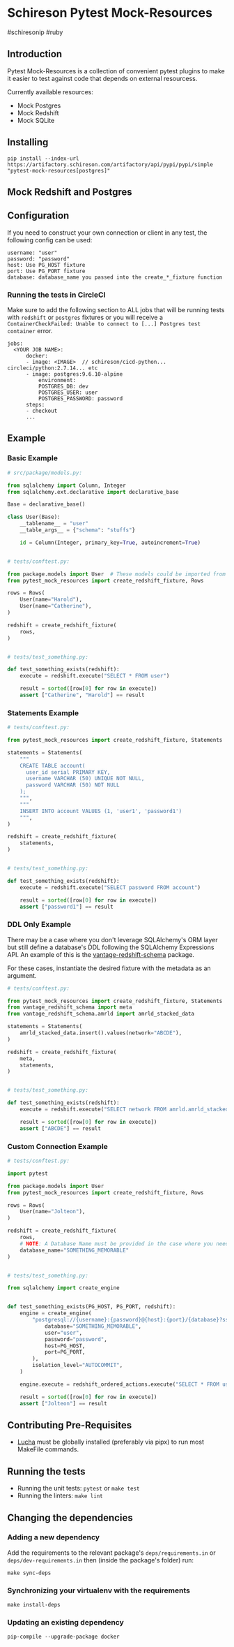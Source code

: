 # Schireson Pytest Mock-Resources

#schiresonip #ruby

## Introduction

Pytest Mock-Resources is a collection of convenient pytest plugins to make it easier to test against code that depends on external resourcess.

Currently available resources:

* Mock Postgres
* Mock Redshift
* Mock SQLite

## Installing

    pip install --index-url https://artifactory.schireson.com/artifactory/api/pypi/pypi/simple "pytest-mock-resources[postgres]"

## Mock Redshift and Postgres

## Configuration

If you need to construct your own connection or client in any test, the following config can be used:

    username: "user"
    password: "password"
    host: Use PG_HOST fixture
    port: Use PG_PORT fixture
    database: database_name you passed into the create_*_fixture function

### Running the tests in CircleCI

Make sure to add the following section to ALL jobs that will be running tests with `redshift` or `postgres` fixtures or you will receive a `ContainerCheckFailed: Unable to connect to [...] Postgres test container` error.

    jobs:
      <YOUR JOB NAME>:
          docker:
          - image: <IMAGE>  // schireson/cicd-python... circleci/python:2.7.14... etc
          - image: postgres:9.6.10-alpine
              environment:
              POSTGRES_DB: dev
              POSTGRES_USER: user
              POSTGRES_PASSWORD: password
          steps:
          - checkout
          ...


## Example

### Basic Example

```python
# src/package/models.py:

from sqlalchemy import Column, Integer
from sqlalchemy.ext.declarative import declarative_base

Base = declarative_base()

class User(Base):
    __tablename__ = "user"
    __table_args__ = {"schema": "stuffs"}

    id = Column(Integer, primary_key=True, autoincrement=True)


# tests/conftest.py:

from package.models import User  # These models could be imported from ANYWHERE
from pytest_mock_resources import create_redshift_fixture, Rows

rows = Rows(
    User(name="Harold"),
    User(name="Catherine"),
)

redshift = create_redshift_fixture(
    rows,
)


# tests/test_something.py:

def test_something_exists(redshift):
    execute = redshift.execute("SELECT * FROM user")

    result = sorted([row[0] for row in execute])
    assert ["Catherine", "Harold"] == result
```

### Statements Example

```python
# tests/conftest.py:

from pytest_mock_resources import create_redshift_fixture, Statements

statements = Statements(
    """
    CREATE TABLE account(
      user_id serial PRIMARY KEY,
      username VARCHAR (50) UNIQUE NOT NULL,
      password VARCHAR (50) NOT NULL
    );
    """,
    """
    INSERT INTO account VALUES (1, 'user1', 'password1')
    """,
)

redshift = create_redshift_fixture(
    statements,
)


# tests/test_something.py:

def test_something_exists(redshift):
    execute = redshift.execute("SELECT password FROM account")

    result = sorted([row[0] for row in execute])
    assert ["password1"] == result
```

### DDL Only Example

There may be a case where you don't leverage SQLAlchemy's ORM layer but still define a database's DDL following the SQLAlchemy Expressions API. An example of this is the [vantage-redshift-schema](https://github.com/schireson/vantage-redshift-schema) package.

For these cases, instantiate the desired fixture with the metadata as an argument.

```python
# tests/conftest.py:

from pytest_mock_resources import create_redshift_fixture, Statements
from vantage_redshift_schema import meta
from vantage_redshift_schema.amrld import amrld_stacked_data

statements = Statements(
    amrld_stacked_data.insert().values(network="ABCDE"),
)

redshift = create_redshift_fixture(
    meta,
    statements,
)


# tests/test_something.py:

def test_something_exists(redshift):
    execute = redshift.execute("SELECT network FROM amrld.amrld_stacked_data")

    result = sorted([row[0] for row in execute])
    assert ["ABCDE"] == result
```

### Custom Connection Example

```python
# tests/conftest.py:

import pytest

from package.models import User
from pytest_mock_resources import create_redshift_fixture, Rows

rows = Rows(
    User(name="Jolteon"),
)

redshift = create_redshift_fixture(
    rows,
    # NOTE: A Database Name must be provided in the case where you need to create your own connection object.
    database_name="SOMETHING_MEMORABLE"
)


# tests/test_something.py:

from sqlalchemy import create_engine


def test_something_exists(PG_HOST, PG_PORT, redshift):
    engine = create_engine(
        "postgresql://{username}:{password}@{host}:{port}/{database}?sslmode=disable".format(
            database="SOMETHING_MEMORABLE",
            user="user",
            password="password",
            host=PG_HOST,
            port=PG_PORT,
        ),
        isolation_level="AUTOCOMMIT",
    )

    engine.execute = redshift_ordered_actions.execute("SELECT * FROM user")

    result = sorted([row[0] for row in execute])
    assert ["Jolteon"] == result
```

## Contributing Pre-Requisites

* [Lucha](https://github.com/schireson/lucha/) must be globally installed (preferably via pipx) to run most MakeFile commands.

## Running the tests

* Running the unit tests: `pytest` or `make test`
* Running the linters: `make lint`

## Changing the dependencies

### Adding a new dependency

Add the requirements to the relevant package's `deps/requirements.in` or `deps/dev-requirements.in`
then (inside the package's folder) run:

    make sync-deps

### Synchronizing your virtualenv with the requirements

    make install-deps

### Updating an existing dependency

    pip-compile --upgrade-package docker
